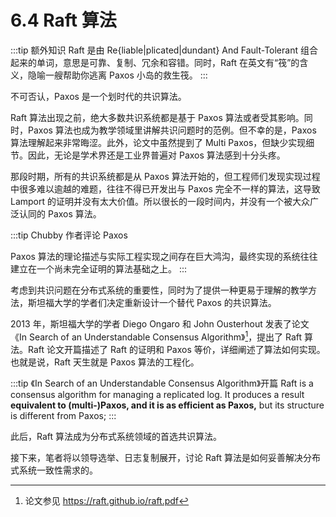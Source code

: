 # 6.4 Raft 算法

:::tip 额外知识
Raft 是由 Re{liable|plicated|dundant} And Fault-Tolerant 组合起来的单词，意思是可靠、复制、冗余和容错。同时，Raft 在英文有“筏”的含义，隐喻一艘帮助你逃离 Paxos 小岛的救生筏。
:::

不可否认，Paxos 是一个划时代的共识算法。

Raft 算法出现之前，绝大多数共识系统都是基于 Paxos 算法或者受其影响。同时，Paxos 算法也成为教学领域里讲解共识问题时的范例。但不幸的是，Paxos 算法理解起来非常晦涩。此外，论文中虽然提到了 Multi Paxos，但缺少实现细节。因此，无论是学术界还是工业界普遍对 Paxos 算法感到十分头疼。

那段时期，所有的共识系统都是从 Paxos 算法开始的，但工程师们发现实现过程中很多难以逾越的难题，往往不得已开发出与 Paxos 完全不一样的算法，这导致 Lamport 的证明并没有太大价值。所以很长的一段时间内，并没有一个被大众广泛认同的 Paxos 算法。

:::tip Chubby 作者评论 Paxos

Paxos 算法的理论描述与实际工程实现之间存在巨大鸿沟，最终实现的系统往往建立在一个尚未完全证明的算法基础之上。
:::

考虑到共识问题在分布式系统的重要性，同时为了提供一种更易于理解的教学方法，斯坦福大学的学者们决定重新设计一个替代 Paxos 的共识算法。

2013 年，斯坦福大学的学者 Diego Ongaro 和 John Ousterhout 发表了论文 《In Search of an Understandable Consensus Algorithm》[^1]，提出了 Raft 算法。Raft 论文开篇描述了 Raft 的证明和 Paxos 等价，详细阐述了算法如何实现。也就是说，Raft 天生就是 Paxos 算法的工程化。

:::tip 《In Search of an Understandable Consensus Algorithm》开篇
Raft is a consensus algorithm for managing a replicated log. It produces a result **equivalent to (multi-)Paxos, and it is as efficient as Paxos,** but its structure is different from Paxos;
:::

此后，Raft 算法成为分布式系统领域的首选共识算法。

接下来，笔者将以领导选举、日志复制展开，讨论 Raft 算法是如何妥善解决分布式系统一致性需求的。

[^1]: 论文参见 https://raft.github.io/raft.pdf